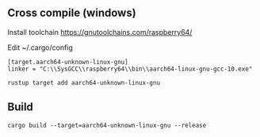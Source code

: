 ## Cross compile (windows)
Install toolchain
https://gnutoolchains.com/raspberry64/

Edit ~/.cargo/config

```
[target.aarch64-unknown-linux-gnu]
linker = "C:\\SysGCC\\raspberry64\\bin\\aarch64-linux-gnu-gcc-10.exe"
```


```
rustup target add aarch64-unknown-linux-gnu
```



## Build
```shell
cargo build --target=aarch64-unknown-linux-gnu --release
```